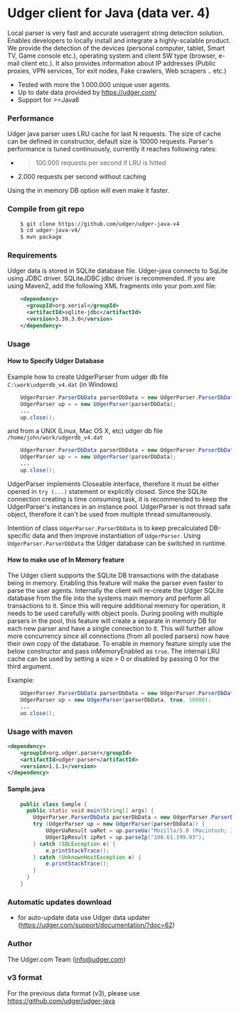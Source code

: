 # Udger client for Java (data ver. 4)
Local parser is very fast and accurate useragent string detection solution. Enables developers to locally install and integrate a highly-scalable product.
We provide the detection of the devices (personal computer, tablet, Smart TV, Game console etc.), operating system and client SW type (browser, e-mail client etc.).
It also provides information about IP addresses (Public proxies, VPN services, Tor exit nodes, Fake crawlers, Web scrapers .. etc.)


- Tested with more the 1.000.000 unique user agents.
- Up to date data provided by https://udger.com/
- Support for >=Java6


### Performance
Udger java parser uses LRU cache for last N requests. The size of cache can be defined in constructor, default size is 10000 requests. Parser's performance is tuned continuously, currently it reaches following rates:

- >100.000 requests per second if LRU is hitted
- 2.000 requests per second without caching

Using the in memory DB option will even make it faster.

### Compile from git repo

```sh
    $ git clone https://github.com/udger/udger-java-v4
    $ cd udger-java-v4/
    $ mvn package
```

### Requirements
Udger data is stored in SQLite database file. Udger-java connects to SqLite using JDBC driver. SQLiteJDBC jdbc driver is recommended. If you are using Maven2, add the following XML fragments into your pom.xml file:

```xml
    <dependency>
      <groupId>org.xerial</groupId>
      <artifactId>sqlite-jdbc</artifactId>
      <version>3.39.3.0</version>
    </dependency>
```

### Usage

#### How to Specify Udger Database

Example how to create UdgerParser from udger db file `C:\work\udgerdb_v4.dat` (in Windows)

```java
    UdgerParser.ParserDbData parserDbData = new UdgerParser.ParserDbData("C:/work/udgerdb_v4.dat");
    UdgerParser up = = new UdgerParser(parserDbData);
    ...
    up.close();
```

and from a UNIX (Linux, Mac OS X, etc) udger db file `/home/john/work/udgerdb_v4.dat`

```java
    UdgerParser.ParserDbData parserDbData = new UdgerParser.ParserDbData("/home/john/work/udgerdb_v4.dat");
    UdgerParser up = = new UdgerParser(parserDbData);
    ...
    up.close();
```

UdgerParser implements Closeable interface, therefore it must be either opened in `try (...)` statement or explicitly closed.
Since the SQLite connection creating is time consuming task, it is recommended to keep the UdgerParser's instances in
an instance pool. UdgerParser is not thread safe object, therefore it can't be used from multiple thread simultaneously.

Intention of class `UdgerParser.ParserDbData` is to keep precalculated DB-specific data and then improve instantiation
of `UdgerParser`. Using `UdgerParser.ParserDbData` the Udger database can be switched in runtime.


#### How to make use of In Memory feature

The Udger client supports the SQLite DB transactions with the database being in memory. Enabling this feature will make the parser even faster to parse the user agents. Internally the client will re-create the Udger SQLite database from the file into the systems main memory and perform all transactions to it. Since this will require additional memory for operation, it needs to be used carefully with object pools. During pooling with multiple parsers in the pool, this feature will create a separate in memory DB for each new parser and have a single connection to it. This will further allow more concurrency since all connections (from all pooled parsers) now have their own copy of the database.
To enable in memory feature simply use the below constructor and pass inMemoryEnabled as `true`. The internal LRU cache can be used by setting a size > 0 or disabled by passing 0 for the third argument.

Example:

```java
    UdgerParser.ParserDbData parserDbData = new UdgerParser.ParserDbData("/home/john/work/udgerdb_v4.dat");
    UdgerParser up = new UdgerParser(parserDbData, true, 10000);
    ...
    uo.close();
```

### Usage with maven

```xml
<dependency>
    <groupId>org.udger.parser</groupId>
    <artifactId>udger-parser</artifactId>
    <version>1.1.1</version>
</dependency>
```

#### Sample.java

```java
    public class Sample {
      public static void main(String[] args) {
        UdgerParser.ParserDbData parserDbData = new UdgerParser.ParserDbData("/home/john/work/udgerdb_v4.dat");
        try (UdgerParser up = new UdgerParser(parserDbData)) {
            UdgerUaResult uaRet = up.parseUa("Mozilla/5.0 (Macintosh; Intel Mac OS X 10_11_2) AppleWebKit/601.3.9 (KHTML, like Gecko) Version/9.0.2 Safari/601.3.9");
            UdgerIpResult ipRet = up.parseIp("108.61.199.93");
        } catch (SQLException e) {
            e.printStackTrace();
        } catch (UnknownHostException e) {
            e.printStackTrace();
        }
      }
    }
```

### Automatic updates download
- for auto-update data use Udger data updater (https://udger.com/support/documentation/?doc=62)

### Author
The Udger.com Team (info@udger.com)

### v3 format
For the previous data format (v3), please use https://github.com/udger/udger-java

